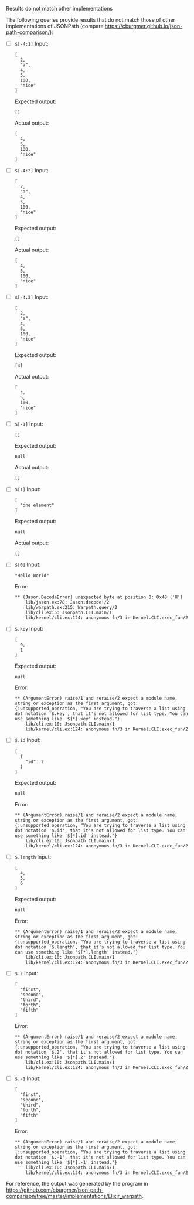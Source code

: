 Results do not match other implementations

The following queries provide results that do not match those of other implementations of JSONPath
(compare https://cburgmer.github.io/json-path-comparison/):

- [ ] `$[-4:1]`
  Input:
  ```
  [
    2,
    "a",
    4,
    5,
    100,
    "nice"
  ]
  ```
  Expected output:
  ```
  []
  ```
  Actual output:
  ```
  [
    4,
    5,
    100,
    "nice"
  ]
  ```

- [ ] `$[-4:2]`
  Input:
  ```
  [
    2,
    "a",
    4,
    5,
    100,
    "nice"
  ]
  ```
  Expected output:
  ```
  []
  ```
  Actual output:
  ```
  [
    4,
    5,
    100,
    "nice"
  ]
  ```

- [ ] `$[-4:3]`
  Input:
  ```
  [
    2,
    "a",
    4,
    5,
    100,
    "nice"
  ]
  ```
  Expected output:
  ```
  [4]
  ```
  Actual output:
  ```
  [
    4,
    5,
    100,
    "nice"
  ]
  ```

- [ ] `$[-1]`
  Input:
  ```
  []
  ```
  Expected output:
  ```
  null
  ```
  Actual output:
  ```
  []
  ```

- [ ] `$[1]`
  Input:
  ```
  [
    "one element"
  ]
  ```
  Expected output:
  ```
  null
  ```
  Actual output:
  ```
  []
  ```

- [ ] `$[0]`
  Input:
  ```
  "Hello World"
  ```
  Error:
  ```
  ** (Jason.DecodeError) unexpected byte at position 0: 0x48 ('H')
      lib/jason.ex:78: Jason.decode!/2
      lib/warpath.ex:215: Warpath.query/3
      lib/cli.ex:5: Jsonpath.CLI.main/1
      lib/kernel/cli.ex:124: anonymous fn/3 in Kernel.CLI.exec_fun/2
  ```

- [ ] `$.key`
  Input:
  ```
  [
    0,
    1
  ]
  ```
  Expected output:
  ```
  null
  ```
  Error:
  ```
  ** (ArgumentError) raise/1 and reraise/2 expect a module name, string or exception as the first argument, got: {:unsupported_operation, "You are trying to traverse a list using dot notation '$.key', that it's not allowed for list type. You can use something like '$[*].key' instead."}
      lib/cli.ex:10: Jsonpath.CLI.main/1
      lib/kernel/cli.ex:124: anonymous fn/3 in Kernel.CLI.exec_fun/2
  ```

- [ ] `$.id`
  Input:
  ```
  [
    {
      "id": 2
    }
  ]
  ```
  Expected output:
  ```
  null
  ```
  Error:
  ```
  ** (ArgumentError) raise/1 and reraise/2 expect a module name, string or exception as the first argument, got: {:unsupported_operation, "You are trying to traverse a list using dot notation '$.id', that it's not allowed for list type. You can use something like '$[*].id' instead."}
      lib/cli.ex:10: Jsonpath.CLI.main/1
      lib/kernel/cli.ex:124: anonymous fn/3 in Kernel.CLI.exec_fun/2
  ```

- [ ] `$.length`
  Input:
  ```
  [
    4,
    5,
    6
  ]
  ```
  Expected output:
  ```
  null
  ```
  Error:
  ```
  ** (ArgumentError) raise/1 and reraise/2 expect a module name, string or exception as the first argument, got: {:unsupported_operation, "You are trying to traverse a list using dot notation '$.length', that it's not allowed for list type. You can use something like '$[*].length' instead."}
      lib/cli.ex:10: Jsonpath.CLI.main/1
      lib/kernel/cli.ex:124: anonymous fn/3 in Kernel.CLI.exec_fun/2
  ```

- [ ] `$.2`
  Input:
  ```
  [
    "first",
    "second",
    "third",
    "forth",
    "fifth"
  ]
  ```
  Error:
  ```
  ** (ArgumentError) raise/1 and reraise/2 expect a module name, string or exception as the first argument, got: {:unsupported_operation, "You are trying to traverse a list using dot notation '$.2', that it's not allowed for list type. You can use something like '$[*].2' instead."}
      lib/cli.ex:10: Jsonpath.CLI.main/1
      lib/kernel/cli.ex:124: anonymous fn/3 in Kernel.CLI.exec_fun/2
  ```

- [ ] `$.-1`
  Input:
  ```
  [
    "first",
    "second",
    "third",
    "forth",
    "fifth"
  ]
  ```
  Error:
  ```
  ** (ArgumentError) raise/1 and reraise/2 expect a module name, string or exception as the first argument, got: {:unsupported_operation, "You are trying to traverse a list using dot notation '$.-1', that it's not allowed for list type. You can use something like '$[*].-1' instead."}
      lib/cli.ex:10: Jsonpath.CLI.main/1
      lib/kernel/cli.ex:124: anonymous fn/3 in Kernel.CLI.exec_fun/2
  ```


For reference, the output was generated by the program in https://github.com/cburgmer/json-path-comparison/tree/master/implementations/Elixir_warpath.
